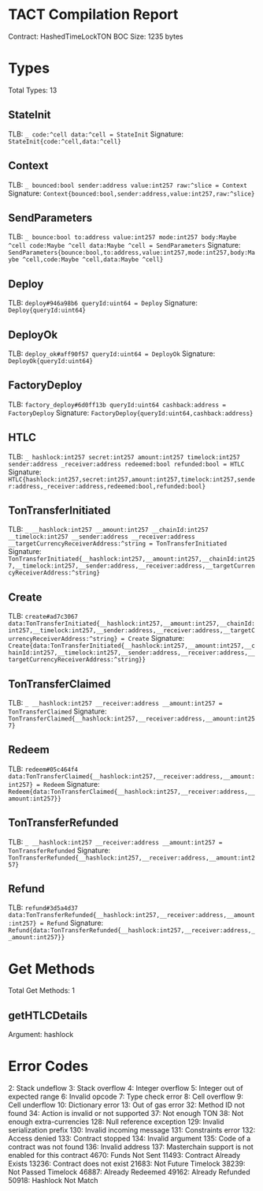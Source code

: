 # TACT Compilation Report
Contract: HashedTimeLockTON
BOC Size: 1235 bytes

# Types
Total Types: 13

## StateInit
TLB: `_ code:^cell data:^cell = StateInit`
Signature: `StateInit{code:^cell,data:^cell}`

## Context
TLB: `_ bounced:bool sender:address value:int257 raw:^slice = Context`
Signature: `Context{bounced:bool,sender:address,value:int257,raw:^slice}`

## SendParameters
TLB: `_ bounce:bool to:address value:int257 mode:int257 body:Maybe ^cell code:Maybe ^cell data:Maybe ^cell = SendParameters`
Signature: `SendParameters{bounce:bool,to:address,value:int257,mode:int257,body:Maybe ^cell,code:Maybe ^cell,data:Maybe ^cell}`

## Deploy
TLB: `deploy#946a98b6 queryId:uint64 = Deploy`
Signature: `Deploy{queryId:uint64}`

## DeployOk
TLB: `deploy_ok#aff90f57 queryId:uint64 = DeployOk`
Signature: `DeployOk{queryId:uint64}`

## FactoryDeploy
TLB: `factory_deploy#6d0ff13b queryId:uint64 cashback:address = FactoryDeploy`
Signature: `FactoryDeploy{queryId:uint64,cashback:address}`

## HTLC
TLB: `_ hashlock:int257 secret:int257 amount:int257 timelock:int257 sender:address _receiver:address redeemed:bool refunded:bool = HTLC`
Signature: `HTLC{hashlock:int257,secret:int257,amount:int257,timelock:int257,sender:address,_receiver:address,redeemed:bool,refunded:bool}`

## TonTransferInitiated
TLB: `_ __hashlock:int257 __amount:int257 __chainId:int257 __timelock:int257 __sender:address __receiver:address __targetCurrencyReceiverAddress:^string = TonTransferInitiated`
Signature: `TonTransferInitiated{__hashlock:int257,__amount:int257,__chainId:int257,__timelock:int257,__sender:address,__receiver:address,__targetCurrencyReceiverAddress:^string}`

## Create
TLB: `create#ad7c3067 data:TonTransferInitiated{__hashlock:int257,__amount:int257,__chainId:int257,__timelock:int257,__sender:address,__receiver:address,__targetCurrencyReceiverAddress:^string} = Create`
Signature: `Create{data:TonTransferInitiated{__hashlock:int257,__amount:int257,__chainId:int257,__timelock:int257,__sender:address,__receiver:address,__targetCurrencyReceiverAddress:^string}}`

## TonTransferClaimed
TLB: `_ __hashlock:int257 __receiver:address __amount:int257 = TonTransferClaimed`
Signature: `TonTransferClaimed{__hashlock:int257,__receiver:address,__amount:int257}`

## Redeem
TLB: `redeem#05c464f4 data:TonTransferClaimed{__hashlock:int257,__receiver:address,__amount:int257} = Redeem`
Signature: `Redeem{data:TonTransferClaimed{__hashlock:int257,__receiver:address,__amount:int257}}`

## TonTransferRefunded
TLB: `_ __hashlock:int257 __receiver:address __amount:int257 = TonTransferRefunded`
Signature: `TonTransferRefunded{__hashlock:int257,__receiver:address,__amount:int257}`

## Refund
TLB: `refund#3d5a4d37 data:TonTransferRefunded{__hashlock:int257,__receiver:address,__amount:int257} = Refund`
Signature: `Refund{data:TonTransferRefunded{__hashlock:int257,__receiver:address,__amount:int257}}`

# Get Methods
Total Get Methods: 1

## getHTLCDetails
Argument: hashlock

# Error Codes
2: Stack undeflow
3: Stack overflow
4: Integer overflow
5: Integer out of expected range
6: Invalid opcode
7: Type check error
8: Cell overflow
9: Cell underflow
10: Dictionary error
13: Out of gas error
32: Method ID not found
34: Action is invalid or not supported
37: Not enough TON
38: Not enough extra-currencies
128: Null reference exception
129: Invalid serialization prefix
130: Invalid incoming message
131: Constraints error
132: Access denied
133: Contract stopped
134: Invalid argument
135: Code of a contract was not found
136: Invalid address
137: Masterchain support is not enabled for this contract
4670: Funds Not Sent
11493: Contract Already Exists
13236: Contract does not exist
21683: Not Future Timelock
38239: Not Passed Timelock
46887: Already Redeemed
49162: Already Refunded
50918: Hashlock Not Match